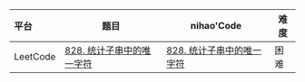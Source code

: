 

| 平台     | 题目                                                         | nihao'Code                                                   | 难度 |
| :------- | ------------------------------------------------------------ | ------------------------------------------------------------ | ---- |
| LeetCode | [828. 统计子串中的唯一字符](https://leetcode.cn/problems/count-unique-characters-of-all-substrings-of-a-given-string/) | [828. 统计子串中的唯一字符](https://github.com/xuhaodong1/nihao_algorithm_notes/blob/edc87bf8739c681e84eb7248e118f57666def7e1/LeetCode/StringType.swift#L13-L41) | 困难 |

